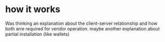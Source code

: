 # how it works

Was thinking an explanation about the client-server relationship and how both arre required for vendor operation.
maybe another explanation about partial installation (like wallets)
